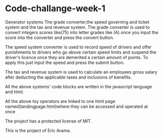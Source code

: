 # Code-challange-week-1
Generator systems
The grade converter,the speed governing and ticket system and the tax and revenue system. The grade converter is used to convert integers scores like(75) into letter grades like (A) once you input the score into the converter and press the convert button.

The speed system converter is used to record speed of drivers and offer punishments to drivers who go above certain speed limits and suspend the driver's licence once they are demerited a certain amount of points. To apply this just input the speed and press the submit button.

The tax and revenue system is used to calculate an employees gross salary after deducting the applicable taxes and inclusions of benefits.


All the above systems' code blocks are written in the javascript language and html. 

All the above toy operators are linked to one html page named(landingpage.html)where they can be accessed and operated at once

The project has a protected license of MIT.

This is the project of Eric Arama.
